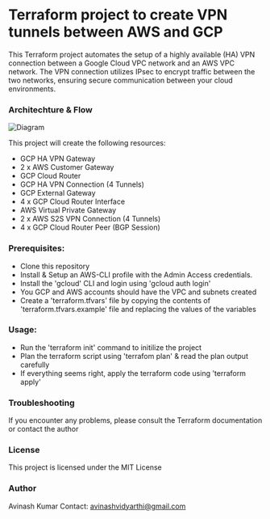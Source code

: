 # Terraform project to create VPN tunnels between AWS and GCP

This Terraform project automates the setup of a highly available (HA) VPN connection
between a Google Cloud VPC network and an AWS VPC network. The VPN connection utilizes
IPsec to encrypt traffic between the two networks, ensuring secure communication
between your cloud environments.

### Architechture & Flow

![Diagram](https://storage.googleapis.com/do-whatever-you-want-here/aws_gcp_png.png)

This project will create the following resources:

- GCP HA VPN Gateway
- 2 x AWS Customer Gateway
- GCP Cloud Router
- GCP HA VPN Connection (4 Tunnels)
- GCP External Gateway
- 4 x GCP Cloud Router Interface
- AWS Virtual Private Gateway
- 2 x AWS S2S VPN Connection (4 Tunnels)
- 4 x GCP Cloud Router Peer (BGP Session)

### Prerequisites:

- Clone this repository
- Install & Setup an AWS-CLI profile with the Admin Access credentials.
- Install the 'gcloud' CLI and login using 'gcloud auth login'
- You GCP and AWS accounts should have the VPC and subnets created
- Create a 'terraform.tfvars' file by copying the contents of 'terraform.tfvars.example' file and replacing the values of the variables

### Usage:

- Run the 'terraform init' command to initilize the project
- Plan the terraform script using 'terrafom plan' & read the plan output carefully
- If everything seems right, apply the terraform code using 'terraform apply'

### Troubleshooting

If you encounter any problems, please consult the Terraform documentation or contact
the author

### License

This project is licensed under the MIT License

### Author

Avinash Kumar
Contact: avinashvidyarthi@gmail.com
